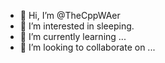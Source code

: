 - 👋 Hi, I’m @TheCppWAer
- 👀 I’m interested in sleeping.
- 🌱 I’m currently learning ...
- 💞️ I’m looking to collaborate on ...

<!---
TheCppWAer/TheCppWAer is a ✨ special ✨ repository because its `README.md` (this file) appears on your GitHub profile.
You can click the Preview link to take a look at your changes.
--->
